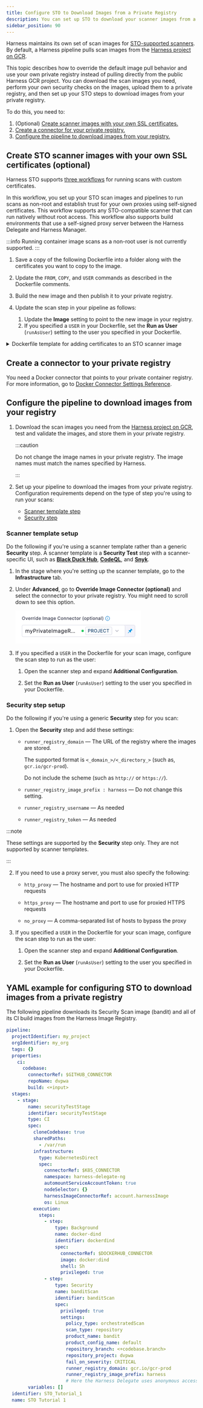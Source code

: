 ```yaml
---
title: Configure STO to Download Images from a Private Registry
description: You can set up STO to download your scanner images from a private registry instead of GCR.
sidebar_position: 90
---
```


Harness maintains its own set of scan images for [STO-supported scanners](/docs/security-testing-orchestration/sto-techref-category/security-step-settings-reference.md#scanners-target-types-and-scan-approach). By default, a Harness pipeline pulls scan images from the [Harness project on GCR](https://console.cloud.google.com/gcr/images/gcr-prod/global/harness).

This topic describes how to override the default image pull behavior and use your own private registry instead of pulling directly from the public Harness GCR project. You can download the scan images you need, perform your own security checks on the images, upload them to a private registry, and then set up your STO steps to download images from your private registry.

To do this, you need to:

<!-- no toc -->
1. (Optional) [Create scanner images with your own SSL certificates.](#create-sto-scanner-images-with-your-own-ssl-certificates-optional)
2. [Create a connector for your private registry.](#create-a-connector-to-your-private-registry)
3. [Configure the pipeline to download images from your registry.](#configure-the-pipeline-to-download-images-from-your-registry)

## Create STO scanner images with your own SSL certificates (optional)

Harness STO supports [three workflows](/docs/security-testing-orchestration/use-sto/set-up-sto-pipelines/add-custom-certs/ssl-setup-in-sto#supported-workflows-for-adding-custom-ssl-certificates) for running scans with custom certificates.

In this workflow, you set up your STO scan images and pipelines to run scans as non-root and establish trust for your own proxies using self-signed certificates. This workflow supports any STO-compatible scanner that can run natively without root access. This workflow also supports build environments that use a self-signed proxy server between the Harness Delegate and Harness Manager.

:::info
Running container image scans as a non-root user is not currently supported.
:::

1. Save a copy of the following Dockerfile into a folder along with the certificates you want to copy to the image.

2. Update the `FROM`, `COPY`, and `USER` commands as described in the Dockerfile comments.

3. Build the new image and then publish it to your private registry.

4. Update the scan step in your pipeline as follows:

   1. Update the **Image** setting to point to the new image in your registry.
   2. If you specified a `USER` in your Dockerfile, set the **Run as User** (`runAsUser`) setting to the user you specified in your Dockerfile.

<details><summary>Dockerfile template for adding certificates to an STO scanner image</summary>

``` bash
# STEP 1 
# Specify the STO scanner image where you want to add your certificates
# For a list of all images in the Harness Container Registry, run the following:
#     curl -X  GET https://app.harness.io/registry/_catalog
FROM harness/twistlock-job-runner:latest as scanner

# FYI Root access is required to load and trust certificates
USER root

# STEP 2 
# Copy your certificates to the engine
# You can copy multiple ca from completely different paths into SHARE_CA_PATH
COPY ./CERTIFICATE_1.pem ../another-folder/CERTIFICATE_2.pem /shared/customer_artifacts/certificates/


# FYI establishes trust for certificates in Python and the OS 
RUN sto_plugin --trust-certs
# Optional: To trust certificates for Java for tools such as
# - Black Duck Hub
# - Checkmarx
# - Sonarqube
# - Veracode
# - NexusIQ
# RUN sh /bin/setup.sh 

# STEP 3 (optional)
# Create a user and assume limited permission user
# If you set this, you need to add runAsUser setting in the scan step
#     i.e., runAsUser: "1000"
USER 1000

```

</details>

## Create a connector to your private registry

You need a Docker connector that points to your private container registry. For more information, go to [Docker Connector Settings Reference](/docs/platform/connectors/cloud-providers/ref-cloud-providers/docker-registry-connector-settings-reference/).

## Configure the pipeline to download images from your registry

1. Download the scan images you need from the [Harness project on GCR](https://console.cloud.google.com/gcr/images/gcr-prod/global/harness), test and validate the images, and store them in your private registry.

   :::caution

   Do not change the image names in your private registry. The image names must match the names specified by Harness.

   :::

2. Set up your pipeline to download the images from your private registry. Configuration requirements depend on the type of step you're using to run your scans:

   - [Scanner template step](#scanner-template-setup)
   - [Security step](#security-step-setup)

### Scanner template setup

Do the following if you're using a scanner template rather than a generic **Security** step. A scanner template is a **Security Test** step with a scanner-specific UI, such as [**Black Duck Hub**](/docs/security-testing-orchestration/sto-techref-category/black-duck-hub-scanner-reference), [**CodeQL**](/docs/security-testing-orchestration/sto-techref-category/codeql-scanner-reference#codeql-step-settings-for-sto-scans), and [**Snyk**](/docs/security-testing-orchestration/sto-techref-category/snyk/snyk-scanner-reference#snyk-step-configuration).

1. In the stage where you're setting up the scanner template, go to the **Infrastructure** tab. 

2. Under **Advanced**, go to **Override Image Connector (optional)** and select the connector to your private registry. You might need to scroll down to see this option.

   ![](../static/override-image-connector.png)

3. If you specified a `USER` in the Dockerfile for your scan image, configure the scan step to run as the user:

   1. Open the scanner step and expand **Additional Configuration**. 
   
   2. Set the **Run as User** (`runAsUser`) setting to the user you specified in your Dockerfile.

### Security step setup 

Do the following if you're using a generic **Security** step for you scan:

1. Open the **Security** step and add these settings: 

   * `runner_registry_domain`  —  The URL of the registry where the images are stored. 
     
     The supported format is `<_domain_>/<_directory_>` (such as, `gcr.io/gcr-prod`). 
     
     Do not include the scheme (such as `http://` or `https://`).

   * `runner_registry_image_prefix : harness` — Do not change this setting. 

   * `runner_registry_username`  — As needed

   * `runner_registry_token`  — As needed

  :::note

  These settings are supported by the **Security** step only. They are not supported by scanner templates.

  :::

2. If you need to use a proxy server, you must also specify the following: 

   * `http_proxy`  —  The hostname and port to use for proxied HTTP requests
  
   * `https_proxy`  —  The hostname and port to use for proxied HTTPS requests

   * `no_proxy`  — A comma-separated list of hosts to bypass the proxy

3. If you specified a `USER` in the Dockerfile for your scan image, configure the scan step to run as the user:

   1. Open the scanner step and expand **Additional Configuration**. 

   2. Set the **Run as User** (`runAsUser`) setting to the user you specified in your Dockerfile.

## YAML example for configuring STO to download images from a private registry

The following pipeline downloads its Security Scan image (bandit) and all of its CI build images from the Harness Image Registry. 

```yaml
pipeline:
  projectIdentifier: my_project
  orgIdentifier: my_org
  tags: {}
  properties:
    ci:
      codebase:
        connectorRef: $GITHUB_CONNECTOR
        repoName: dvpwa
        build: <+input>
  stages:
    - stage:
        name: securityTestStage
        identifier: securityTestStage
        type: CI
        spec:
          cloneCodebase: true
          sharedPaths:
            - /var/run
          infrastructure:
            type: KubernetesDirect
            spec:
              connectorRef: $K8S_CONNECTOR
              namespace: harness-delegate-ng
              automountServiceAccountToken: true
              nodeSelector: {}
              harnessImageConnectorRef: account.harnessImage
              os: Linux
          execution:
            steps:
              - step:
                  type: Background
                  name: docker-dind
                  identifier: dockerdind
                  spec:
                    connectorRef: $DOCKERHUB_CONNECTOR
                    image: docker:dind
                    shell: Sh
                    privileged: true
              - step:
                  type: Security
                  name: banditScan
                  identifier: banditScan
                  spec:
                    privileged: true
                    settings:
                      policy_type: orchestratedScan
                      scan_type: repository
                      product_name: bandit
                      product_config_name: default
                      repository_branch: <+codebase.branch>
                      repository_project: dvpwa
                      fail_on_severity: CRITICAL
                      runner_registry_domain: gcr.io/gcr-prod
                      runner_registry_image_prefix: harness
                      # Here the Harness Delegate uses anonymous access to download from the Harness GCR project rather than a private registry.
        variables: []
  identifier: STO_Tutorial_1
  name: STO Tutorial 1

```